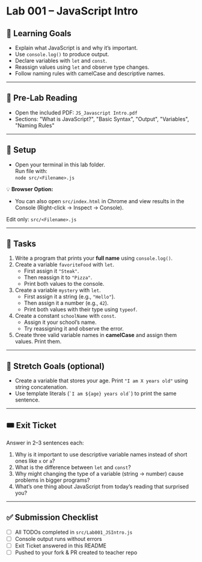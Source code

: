 # Lab 001 – JavaScript Intro

## 🎯 Learning Goals
- Explain what JavaScript is and why it’s important.
- Use `console.log()` to produce output.
- Declare variables with `let` and `const`.
- Reassign values using `let` and observe type changes.
- Follow naming rules with camelCase and descriptive names.

---

## 📖 Pre-Lab Reading
- Open the included PDF: `JS_Javascript Intro.pdf`
- Sections: "What is JavaScript?", "Basic Syntax", "Output", "Variables", "Naming Rules"

---

## 🧰 Setup  
- Open your terminal in this lab folder.  
Run file with:  
`node src/<Filename>.js`  

💡 **Browser Option:**  
- You can also open `src/index.html` in Chrome and view results in the Console (Right-click → Inspect → Console).  

Edit only: `src/<Filename>.js`


---




## 📝 Tasks
1. Write a program that prints your **full name** using `console.log()`.
2. Create a variable `favoriteFood` with `let`.  
   - First assign it `"Steak"`.  
   - Then reassign it to `"Pizza"`.  
   - Print both values to the console.
3. Create a variable `mystery` with `let`.  
   - First assign it a string (e.g., `"Hello"`).  
   - Then assign it a number (e.g., `42`).  
   - Print both values with their type using `typeof`.
4. Create a constant `schoolName` with `const`.  
   - Assign it your school’s name.  
   - Try reassigning it and observe the error.
5. Create three valid variable names in **camelCase** and assign them values. Print them.

---

## 🚀 Stretch Goals (optional)
- Create a variable that stores your age. Print `"I am X years old"` using string concatenation.  
- Use template literals (`` `I am ${age} years old` ``) to print the same sentence.  

---

## 🎟 Exit Ticket
Answer in 2–3 sentences each:
1. Why is it important to use descriptive variable names instead of short ones like `x` or `a`?  
2. What is the difference between `let` and `const`?  
3. Why might changing the type of a variable (string → number) cause problems in bigger programs?  
4. What’s one thing about JavaScript from today’s reading that surprised you?

---

## ✅ Submission Checklist
- [ ] All TODOs completed in `src/Lab001_JSIntro.js`
- [ ] Console output runs without errors
- [ ] Exit Ticket answered in this README
- [ ] Pushed to your fork & PR created to teacher repo
